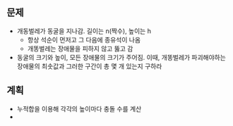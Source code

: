 ## 문제
- 개동벌레가 동굴을 지나감. 길이는 n(짝수), 높이는 h
  - 항상 석순이 먼저고 그 다음에 종유석이 나옴
  - 개똥벌레는 장애물을 피하지 않고 뚫고 감
- 동굴의 크기와 높이, 모든 장애물의 크기가 주어짐. 이때, 개똥벌레가 파괴해야하는 장애물의 최솟값과 그러한 구간이 총 몇 개 있는지 구하라
## 계획
- 누적합을 이용해 각각의 높이마다 충돌 수를 계산
- 